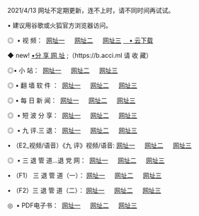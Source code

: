<p>2021/4/13 网址不定期更新，连不上时，请不同时间再试试。
<p>• 建议用谷歌或火狐官方浏览器访问。
<p>◎  • 视 频： 
<a href="http://hhd.guitarhaven.com/" target="_blank">网址一</a> 　 
<a href="http://hss.guitarhaven.com/" target="_blank">网址二</a> 　 
<a href="http://hss.guitarhaven.com/b.html" target="_blank">网址三</a>
<a href="https://yadi.sk/d/d0sUeAOpal3njw" target="_blank">　• 云下载 </a></p>
<p>◆ new! <a href="http://hpl.guitarhaven.com/a.html">•分 享 网 址</a> ;（https://b.acci.ml 请 收 藏） </p>

<p>◎•  小 站：  
<a href="http://hhd.guitarhaven.com/f.html" target="_blank">网址一</a> 　 
<a href="http://hss.guitarhaven.com/h.html" target="_blank">网址二</a> 　 
<a href="http://hss.guitarhaven.com/k/" target="_blank">网址三</a></p><p>

<p>◎  • 翻 墙 软 件 ：  
<a href="http://hhd.guitarhaven.com/ff/" target="_blank">网址一</a> 　 
<a href="http://hss.guitarhaven.com/s/read/a1_nd.html" target="_blank">网址二</a> 　 
<a href="http://hss.guitarhaven.com/ff/index.html" target="_blank">网址三</a></p>
<p>◎  • 每 日 新 闻：  
<a href="http://hhd.guitarhaven.com/day/" target="_blank">网址一</a> 　 
<a href="http://hss.guitarhaven.com/day/" target="_blank">网址二</a> 　 
<a href="http://hss.guitarhaven.com/day/index.html" target="_blank">网址三</a></p>
<p>◎   • 短 波 分 享：  
<a href="http://hhd.guitarhaven.com/h/" target="_blank">网址一</a> 　 
<a href="http://hss.guitarhaven.com/h/" target="_blank">网址二</a> 　 
<a href="http://hss.guitarhaven.com/h/index.html" target="_blank">网址三</a></p>
<p>◎   • 九 评.三 退：  
<a href="http://hhd.guitarhaven.com/t/" target="_blank">网址一</a> 　 
<a href="http://hss.guitarhaven.com/v2/index.html" target="_blank">网址二</a> 　 
<a href="http://hss.guitarhaven.com/tt/index.html" target="_blank">网址三</a> 　</p>
<p>  • （E2_视频/语音）《九 评》视频/语音: 
<a href="http://hhd.guitarhaven.com/7738.html" target="_blank">网址一</a> 　 
<a href="http://hss.guitarhaven.com/7614.html" target="_blank">网址二</a> 　 
<a href="http://hss.guitarhaven.com/7633.html" target="_blank">网址三</a></p>
<p>◎   • 三 退 管 道...退 党 网：  
<a href="http://hhd.guitarhaven.com/go/td1.html" target="_blank">网址一</a> 　 
<a href="http://hss.guitarhaven.com/go/td2.html" target="_blank">网址二</a> 　 
<a href="http://hss.guitarhaven.com/go/td3.html" target="_blank">网址三</a></p>
<p>  • （F1） 三 退 管 道（一）： 
<a href="http://hhd.guitarhaven.com/dd/" target="_blank">网址一</a> 　 
<a href="http://hss.guitarhaven.com/s/read/a1_tdx.html" target="_blank">网址二</a> 　 
<a href="http://hss.guitarhaven.com/dd/" target="_blank">网址三</a></p>
<p>  • （F2）三 退 管 道（二）： 
<a href="http://hss.guitarhaven.com/d/" target="_blank">网址一</a> 　 
<a href="http://hhd.guitarhaven.com/d/index.html" target="_blank">网址二</a> 　 
<a href="http://hss.guitarhaven.com/d/" target="_blank">网址三</a></p>
<p>◎   • PDF电子书：  
<a href="http://hhd.guitarhaven.com/p/" target="_blank">网址一</a> 　 
<a href="http://hss.guitarhaven.com/p/index.html" target="_blank">网址二</a> 　 
<a href="http://hss.guitarhaven.com/p/" target="_blank">网址三</a></p>
